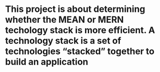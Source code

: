# This project is about determining whether the MEAN or MERN techology stack is more efficient. A technology stack is a set of technologies “stacked” together to build an application 
 
